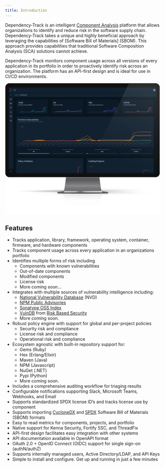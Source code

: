 ```yaml
---
title: Introduction
---
```


Dependency-Track is an intelligent [Component Analysis] platform that allows organizations to 
identify and reduce risk in the software supply chain. Dependency-Track takes a unique
and highly beneficial approach by leveraging the capabilities of [Software Bill of Materials] (SBOM). This approach 
provides capabilities that traditional Software Composition Analysis (SCA) solutions cannot achieve.

Dependency-Track monitors component usage across all versions of every application in its portfolio in order to 
proactively identify risk across an organization. The platform has an API-first design and is ideal for use in 
CI/CD environments.

![dashboard](images/screenshots/dashboard.png)

## Features
* Tracks application, library, framework, operating system, container, firmware, and hardware components
* Tracks component usage across every application in an organizations portfolio
* Identifies multiple forms of risk including
  * Components with known vulnerabilities
  * Out-of-date components
  * Modified components
  * License risk
  * More coming soon...
* Integrates with multiple sources of vulnerability intelligence including:
  * [National Vulnerability Database] (NVD)
  * [NPM Public Advisories]
  * [Sonatype OSS Index]
  * [VulnDB] from [Risk Based Security]
  * More coming soon.
* Robust policy engine with support for global and per-project policies
  * Security risk and compliance
  * License risk and compliance
  * Operational risk and compliance
* Ecosystem agnostic with built-in repository support for:
  * Gems (Ruby)
  * Hex (Erlang/Elixir)
  * Maven (Java)
  * NPM (Javascript)
  * NuGet (.NET)
  * Pypi (Python)
  * More coming soon.  
* Includes a comprehensive auditing workflow for triaging results
* Configurable notifications supporting Slack, Microsoft Teams, Webhooks, and Email
* Supports standardized SPDX license ID’s and tracks license use by component
* Supports importing [CycloneDX] and [SPDX] Software Bill of Materials (SBOM) formats
* Easy to read metrics for components, projects, and portfolio
* Native support for Kenna Security, Fortify SSC, and ThreadFix
* API-first design facilitates easy integration with other systems
* API documentation available in OpenAPI format
* OAuth 2.0 + OpenID Connect (OIDC) support for single sign-on (authN/authZ)
* Supports internally managed users, Active Directory/LDAP, and API Keys
* Simple to install and configure. Get up and running in just a few minutes

[National Vulnerability Database]: https://nvd.nist.gov
[NPM Public Advisories]: https://www.npmjs.com/advisories
[Sonatype OSS Index]: https://ossindex.sonatype.org
[VulnDB]: https://vulndb.cyberriskanalytics.com
[Risk Based Security]: https://www.riskbasedsecurity.com
[Component Analysis]: https://owasp.org/www-community/Component_Analysis
[Software Bill-of-Materials]: https://owasp.org/www-community/Component_Analysis#software-bill-of-materials-sbom
[CycloneDX]: https://cyclonedx.org
[SPDX]: https://spdx.org/
